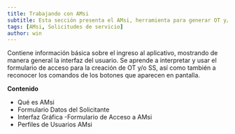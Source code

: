 ```yaml
---
title: Trabajando con AMsi
subtitle: Esta sección presenta el AMsi, herramienta para generar OT y/o SS en el AM, su colaborador natural.
tags: [AMsi, Solicitudes de servicio]
author: win
---
```


Contiene información básica sobre el ingreso al aplicativo, mostrando de manera general la interfaz del usuario. Se aprende a interpretar y usar el formulario de acceso para la creación de OT y/o SS, así como también a reconocer los comandos de los botones que aparecen en pantalla.

**Contenido**

-	Qué es AMsi  
-	Formulario Datos del Solicitante
-	Interfaz Gráfica -Formulario de Acceso a AMsi 
-	Perfiles de Usuarios AMsi